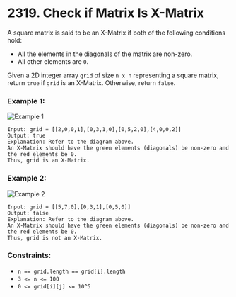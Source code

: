 # 2319. Check if Matrix Is X-Matrix

A square matrix is said to be an X-Matrix if both of the following conditions hold:

- All the elements in the diagonals of the matrix are non-zero.
- All other elements are `0`.

Given a 2D integer array `grid` of size `n x n` representing a square matrix, return `true` if `grid` is an X-Matrix. Otherwise, return `false`.

### Example 1:

![Example 1](https://assets.leetcode.com/uploads/2022/05/03/ex1.jpg)

```
Input: grid = [[2,0,0,1],[0,3,1,0],[0,5,2,0],[4,0,0,2]]
Output: true
Explanation: Refer to the diagram above.
An X-Matrix should have the green elements (diagonals) be non-zero and the red elements be 0.
Thus, grid is an X-Matrix.
```

### Example 2:

![Example 2](https://assets.leetcode.com/uploads/2022/05/03/ex2.jpg)

```
Input: grid = [[5,7,0],[0,3,1],[0,5,0]]
Output: false
Explanation: Refer to the diagram above.
An X-Matrix should have the green elements (diagonals) be non-zero and the red elements be 0.
Thus, grid is not an X-Matrix.
```

### Constraints:

- `n == grid.length == grid[i].length`
- `3 <= n <= 100`
- `0 <= grid[i][j] <= 10^5`
